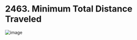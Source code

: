 # 2463. Minimum Total Distance Traveled

![image](https://github.com/user-attachments/assets/bc14e90c-1101-45d1-b284-2f71c6571be8)
